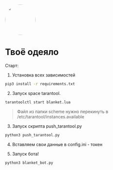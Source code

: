 <img class='round' src="https://github.com/ICQ-BOTS/blanket_bot/blob/main/blanket.png" width="100" height="100">


# Твоё одеяло

Старт:
1. Установка всех зависимостей 
```bash
pip3 install -r requirements.txt
```

2. Запуск space tarantool.
```bash
tarantoolctl start blanket.lua
```
> Файл из папки scheme нужно перекинуть в /etc/tarantool/instances.available

3. Запуск скрипта push_tarantool.py
```bash
python3 push_tarantool.py
```

4. Вставляем свои данные в config.ini - токен

5. Запуск бота!
```bash
python3 blanket_bot.py
```

<style>
   .round {
    border-radius: 100px; /* Радиус скругления */
   }
  </style>

